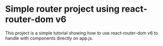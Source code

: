 # Simple router project using react-router-dom v6

This project is a simple tutorial showing how to use react-router-dom v6 to handle with components directly on app.js.
